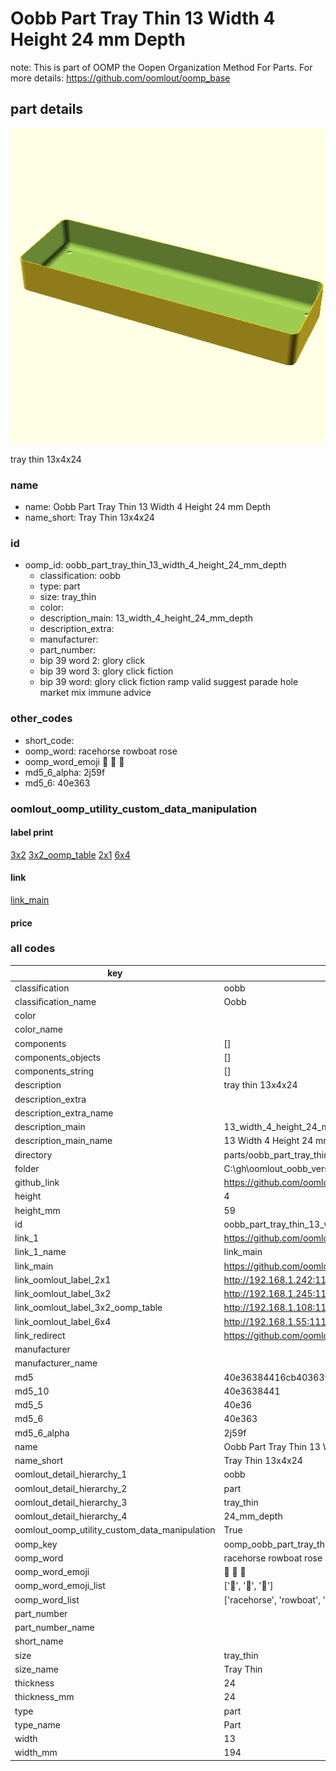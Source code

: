 # Oobb Part Tray Thin 13 Width 4 Height 24 mm Depth  

note: This is part of OOMP the Oopen Organization Method For Parts. For more details: https://github.com/oomlout/oomp_base

##  part details
  

[![](3dpr.png)](3dpr.png)

tray thin 13x4x24



### name
* name: Oobb Part Tray Thin 13 Width 4 Height 24 mm Depth
* name_short: Tray Thin 13x4x24 
### id
* oomp_id: oobb_part_tray_thin_13_width_4_height_24_mm_depth
  * classification: oobb
  * type: part
  * size: tray_thin
  * color: 
  * description_main: 13_width_4_height_24_mm_depth
  * description_extra: 
  * manufacturer: 
  * part_number: 
  * bip 39 word 2: glory click
  * bip 39 word 3: glory click fiction
  * bip 39 word: glory click fiction ramp valid suggest parade hole market mix immune advice

### other_codes
* short_code: 
* oomp_word: racehorse rowboat rose
* oomp_word_emoji :racehorse: :rowboat: :rose:
* md5_6_alpha: 2j59f
* md5_6: 40e363






### oomlout_oomp_utility_custom_data_manipulation
#### label print
[3x2](http://192.168.1.245:1112/?label=oomp%202j59f)
[3x2_oomp_table](http://192.168.1.108:1112/?label=oomp%202j59f)
[2x1](http://192.168.1.242:1112/?label=oomp%202j59f)
[6x4](http://192.168.1.55:1112/?label=oomp%202j59f)    

#### link

[link_main](https://github.com/oomlout/oomlout_oobb_version_4_generated_parts/tree/main/navigation_oomp/oobb/part/tray_thin/13_width_4_height_24_mm_depth/part)                              

#### price







### all codes 
| key | value |  
| --- | --- |  
| classification | oobb |  
| classification_name | Oobb |  
| color |  |  
| color_name |  |  
| components | [] |  
| components_objects | [] |  
| components_string | [] |  
| description | tray thin 13x4x24 |  
| description_extra |  |  
| description_extra_name |  |  
| description_main | 13_width_4_height_24_mm_depth |  
| description_main_name | 13 Width 4 Height 24 mm Depth |  
| directory | parts/oobb_part_tray_thin_13_width_4_height_24_mm_depth |  
| folder | C:\gh\oomlout_oobb_version_4_generated_parts\parts\oobb_part_tray_thin_13_width_4_height_24_mm_depth |  
| github_link | https://github.com/oomlout/oomlout_oomp_part_src/tree/main/parts/oobb_part_tray_thin_13_width_4_height_24_mm_depth |  
| height | 4 |  
| height_mm | 59 |  
| id | oobb_part_tray_thin_13_width_4_height_24_mm_depth |  
| link_1 | https://github.com/oomlout/oomlout_oobb_version_4_generated_parts/tree/main/navigation_oomp/oobb/part/tray_thin/13_width_4_height_24_mm_depth/part |  
| link_1_name | link_main |  
| link_main | https://github.com/oomlout/oomlout_oobb_version_4_generated_parts/tree/main/navigation_oomp/oobb/part/tray_thin/13_width_4_height_24_mm_depth/part |  
| link_oomlout_label_2x1 | http://192.168.1.242:1112/?label=oomp%202j59f |  
| link_oomlout_label_3x2 | http://192.168.1.245:1112/?label=oomp%202j59f |  
| link_oomlout_label_3x2_oomp_table | http://192.168.1.108:1112/?label=oomp%202j59f |  
| link_oomlout_label_6x4 | http://192.168.1.55:1112/?label=oomp%202j59f |  
| link_redirect | https://github.com/oomlout/oomlout_oobb_version_4_generated_parts/tree/main/parts/oobb_tray_thin_13_04_24 |  
| manufacturer |  |  
| manufacturer_name |  |  
| md5 | 40e36384416cb40363f86b16ab8aab1c |  
| md5_10 | 40e3638441 |  
| md5_5 | 40e36 |  
| md5_6 | 40e363 |  
| md5_6_alpha | 2j59f |  
| name | Oobb Part Tray Thin 13 Width 4 Height 24 mm Depth |  
| name_short | Tray Thin 13x4x24  |  
| oomlout_detail_hierarchy_1 | oobb |  
| oomlout_detail_hierarchy_2 | part |  
| oomlout_detail_hierarchy_3 | tray_thin |  
| oomlout_detail_hierarchy_4 | 24_mm_depth |  
| oomlout_oomp_utility_custom_data_manipulation | True |  
| oomp_key | oomp_oobb_part_tray_thin_13_width_4_height_24_mm_depth |  
| oomp_word | racehorse rowboat rose |  
| oomp_word_emoji | :racehorse: :rowboat: :rose: |  
| oomp_word_emoji_list | [':racehorse:', ':rowboat:', ':rose:'] |  
| oomp_word_list | ['racehorse', 'rowboat', 'rose'] |  
| part_number |  |  
| part_number_name |  |  
| short_name |  |  
| size | tray_thin |  
| size_name | Tray Thin |  
| thickness | 24 |  
| thickness_mm | 24 |  
| type | part |  
| type_name | Part |  
| width | 13 |  
| width_mm | 194 |  
